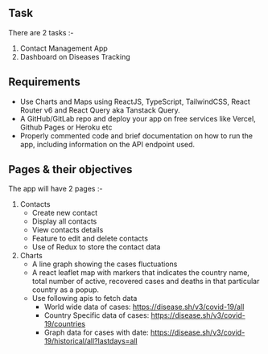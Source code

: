 ## Task

There are 2 tasks :-

1. Contact Management App
2. Dashboard on Diseases Tracking

## Requirements

- Use Charts and Maps using ReactJS, TypeScript, TailwindCSS, React Router v6 and React Query aka Tanstack Query.
- A GitHub/GitLab repo and deploy your app on free services like Vercel, Github Pages or Heroku etc
- Properly commented code and brief documentation on how to run the app, including information on the API endpoint used.

## Pages & their objectives

The app will have 2 pages :-

1. Contacts
   - Create new contact
   - Display all contacts
   - View contacts details
   - Feature to edit and delete contacts
   - Use of Redux to store the contact data
2. Charts
   - A line graph showing the cases fluctuations
   - A react leaflet map with markers that indicates the country name, total number of active, recovered cases and deaths in that particular country as a popup.
   - Use following apis to fetch data
     - World wide data of cases: https://disease.sh/v3/covid-19/all
     - Country Specific data of cases: https://disease.sh/v3/covid-19/countries
     - Graph data for cases with date: https://disease.sh/v3/covid-19/historical/all?lastdays=all
